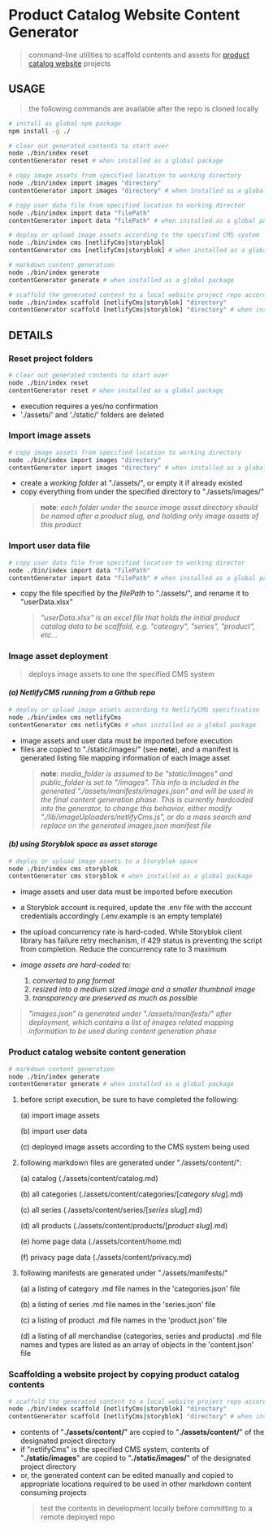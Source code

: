 # Product Catalog Website Content Generator

> command-line utilities to scaffold contents and assets for [product catalog website](https://github.com/juniorCitizen/gentry-way) projects

## USAGE

> the following commands are available after the repo is cloned locally

```bash
# install as global npm package
npm install -g ./

# clear out generated contents to start over
node ./bin/index reset
contentGenerator reset # when installed as a global package

# copy image assets from specified location to working directory
node ./bin/index import images "directory"
contentGenerator import images "directory" # when installed as a global package

# copy user data file from specified location to working director
node ./bin/index import data "filePath"
contentGenerator import data "filePath" # when installed as a global package

# deploy or upload image assets according to the specified CMS system
node ./bin/index cms [netlifyCms|storyblok]
contentGenerator cms [netlifyCms|storyblok] # when installed as a global package

# markdown content generation
node ./bin/index generate
contentGenerator generate # when installed as a global package

# scaffold the generated content to a local website project repo according to the specified CMS system
node ./bin/index scaffold [netlifyCms|storyblok] "directory"
contentGenerator scaffold [netlifyCms|storyblok] "directory" # when installed as a global package
```

## DETAILS

### **Reset project folders**

```bash
# clear out generated contents to start over
node ./bin/index reset
contentGenerator reset # when installed as a global package
```

- execution requires a yes/no confirmation
- './assets/' and './static/' folders are deleted

### **Import image assets**

```bash
# copy image assets from specified location to working directory
node ./bin/index import images "directory"
contentGenerator import images "directory" # when installed as a global package
```

- create a _working folder_ at "./assets/", or empty it if already existed
- copy everything from under the specified directory to "./assets/images/"
  > **note**: _each folder under the source image asset directory should be named after a product slug, and holding only image assets of this product_

### **Import user data file**

```bash
# copy user data file from specified location to working director
node ./bin/index import data "filePath"
contentGenerator import data "filePath" # when installed as a global package
```

- copy the file specified by the _filePath_ to "./assets/", and rename it to "userData.xlsx"
  > _"userData.xlsx" is an excel file that holds the initial product catalog data to be scaffold, e.g. "cateogry", "series", "product", etc..._

### **Image asset deployment**

> deploys image assets to one the specified CMS system

#### *(a) NetlifyCMS running from a Github repo*

```bash
# deploy or upload image assets according to NetlifyCMS specification
node ./bin/index cms netlifyCms
contentGenerator cms netlifyCms # when installed as a global package
```

- image assets and user data must be imported before execution
- files are copied to "./static/images/" (see **note**), and a manifest is generated listing file mapping information of each image asset
  > **note**: _media_folder is assumed to be "static/images" and public_folder is set to "/images". This info is included in the generated "./assets/manifests/images.json" and will be used in the final content generation phase. This is currently hardcoded into the generator, to change this behavior, either modify "./lib/imageUploaders/netlifyCms.js", or do a mass search and replace on the generated images.json manifest file_

#### *(b) using Storyblok space as asset storage*

```bash
# deploy or upload image assets to a Storyblok space
node ./bin/index cms storyblok
contentGenerator cms storyblok # when installed as a global package
```

- image assets and user data must be imported before execution
- a Storyblok account is required, update the .env file with the account credentials accordingly (.env.example is an empty template)
- the upload concurrency rate is hard-coded. While Storyblok client library has failure retry mechanism, if 429 status is preventing the script from completion. Reduce the concurrency rate to 3 maximum
- _image assets are hard-coded to:_

  1. _converted to png format_
  2. _resized into a medium sized image and a smaller thumbnail image_
  3. _transparency are preserved as much as possible_

> _"images.json" is generated under "./assets/manifests/" after deployment, which contains a list of images related mapping information to be used during content generation phase_

### **Product catalog website content generation**

```bash
# markdown content generation
node ./bin/index generate
contentGenerator generate # when installed as a global package
```

1. before script execution, be sure to have completed the following:

   (a) import image assets

   (b) import user data

   (c) deployed image assets according to the CMS system being used

2. following markdown files are generated under "./assets/content/":

   (a) catalog (./assets/content/catalog.md)

   (b) all categories (./assets/content/categories/[*category slug*].md)

   (c) all series (./assets/content/series/[*series slug*].md)

   (d) all products (./assets/content/products/[*product slug*].md)

   (e) home page data (./assets/content/home.md)

   (f) privacy page data (./assets/content/privacy.md)

3. following manifests are generated under "./assets/manifests/"

   (a) a listing of category .md file names in the 'categories.json' file

   (b) a listing of series .md file names in the 'series.json' file

   (c) a listing of product .md file names in the 'product.json' file

   (d) a listing of all merchandise (categories, series and products) .md file names and types are listed as an array of objects in the 'content.json' file

### **Scaffolding a website project by copying product catalog contents**

```bash
# scaffold the generated content to a local website project repo according to the specified CMS system
node ./bin/index scaffold [netlifyCms|storyblok] "directory"
contentGenerator scaffold [netlifyCms|storyblok] "directory" # when installed as a global package
```

- contents of "**./assets/content/**" are copied to "**./assets/content/**" of the designated project directory
- if "netlifyCms" is the specified CMS system, contents of "**./static/images**" are copied to "**./static/images/**" of the designated project directory
- or, the generated content can be edited manually and copied to appropriate locations required to be used in other markdown content consuming projects
  > test the contents in development locally before committing to a remote deployed repo

